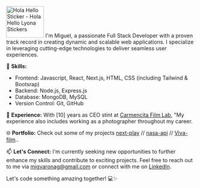 <img src="https://media.tenor.com/JUVp-pb-b8AAAAAi/hola-hello.gif" width="100" height="84" alt="Hola Hello Sticker - Hola Hello Lyona Stickers" style="max-width: 300px; background-color: unset;">
I'm Miguel, a passionate Full Stack Developer with a proven track record in creating dynamic and scalable web applications. I specialize in leveraging cutting-edge technologies to deliver seamless user experiences. 


🚀 **Skills:**
- Frontend: Javascript, React, Next.js, HTML, CSS (including Tailwind & Bootsrap)
- Backend: Node.js, Express.js
- Database: MongoDB, MySQL
- Version Control: Git, GitHub

💼 **Experience:**
With [10] years as CEO stint at [Carmencita Film Lab](https://carmencitafilmlab.com/), "My experience also includes working as a photographer throughout my career.


🌐 **Portfolio:**
Check out some of my projects [next-play](https://nextmusic-eight.vercel.app/) // [nasa-api](https://nasapi.vercel.app/) // [Viva-film](https://migvarona.github.io/vivafilm/)..

📫 **Let's Connect:**
I'm currently seeking new opportunities to further enhance my skills and contribute to exciting projects. Feel free to reach out to me via [migvaronag@gmail.com](migvaronag@gmail.com) or connect with me on [LinkedIn](https://www.linkedin.com/in/miguel-varona-555643284/).

Let's code something amazing together! 💻✨
